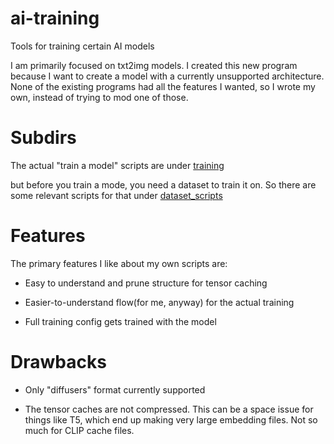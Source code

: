 # ai-training

Tools for training certain AI models

I am primarily focused on txt2img models. I created this new program 
because I want to create a model with a currently unsupported architecture.
None of the existing programs had all the features I wanted, so
I wrote my own, instead of trying to mod one of those.

# Subdirs

The actual "train a model" scripts are under
[training](training)

but before you train a mode, you need a dataset to train it on.
So there are some relevant scripts for that under
[dataset_scripts](dataset_scripts)


# Features

The primary features I like about my own scripts are:

* Easy to understand and prune structure for tensor caching

* Easier-to-understand flow(for me, anyway) for the actual training

* Full training config gets trained with the model


# Drawbacks

* Only "diffusers" format currently supported

* The tensor caches are not compressed. This can be a space issue for things like T5,
which end up making very large embedding files. Not so much for CLIP cache files.
